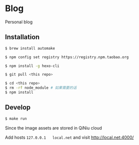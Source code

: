 # Blog

Personal blog

## Installation

```sh
$ brew install automake
```

```sh
$ npm config set registry https://registry.npm.taobao.org
```

```sh
$ npm install -g hexo-cli
```

```sh
$ git pull <this repo>
```

```sh
$ cd <this repo>
$ rm -rf node_module # 如果需要的话
$ npm install
```

## Develop

```sh
$ make run
```

Since the image assets are stored in QiNiu cloud

Add hosts `127.0.0.1   local.net` and visit http://local.net:4000/
